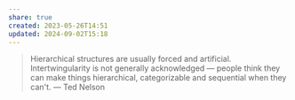 ```yaml
---
share: true
created: 2023-05-26T14:51
updated: 2024-09-02T15:18
---
```

> Hierarchical structures are usually forced and artificial. Intertwingularity is not generally acknowledged — people think they can make things hierarchical, categorizable and sequential when they can't.
> — Ted Nelson
